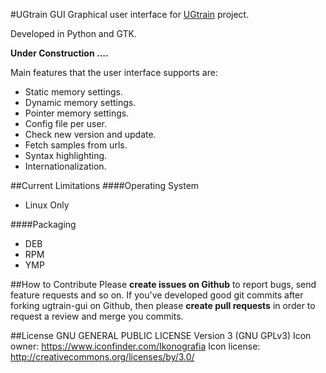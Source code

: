 #UGtrain GUI
Graphical user interface for [UGtrain](https://github.com/ugtrain/ugtrain) project.

Developed in Python and GTK.

**Under Construction ....**

Main features that the user interface supports are:
* Static memory settings.
* Dynamic memory settings.
* Pointer memory settings.
* Config file per user.
* Check new version and update.
* Fetch samples from urls.
* Syntax highlighting.
* Internationalization.

##Current Limitations
####Operating System
* Linux Only

####Packaging
* DEB
* RPM
* YMP

##How to Contribute
Please **create issues on Github** to report bugs, send feature requests and so on.
If you've developed good git commits after forking ugtrain-gui on Github,
then please **create pull requests** in order to request a review and merge you commits.

##License
GNU GENERAL PUBLIC LICENSE Version 3 (GNU GPLv3)
Icon owner: https://www.iconfinder.com/Ikonografia
Icon license: http://creativecommons.org/licenses/by/3.0/
